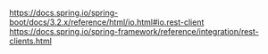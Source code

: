 
https://docs.spring.io/spring-boot/docs/3.2.x/reference/html/io.html#io.rest-client  
https://docs.spring.io/spring-framework/reference/integration/rest-clients.html
